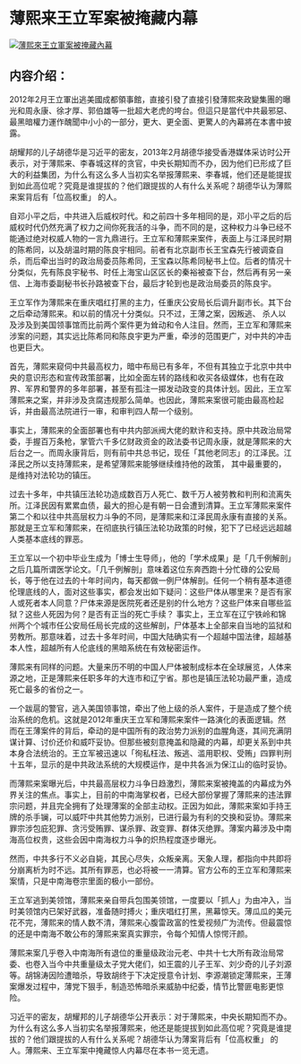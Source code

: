 <h1>薄熙来王立军案被掩藏内幕</h1>
<a id="008" href="https://d6rojcwfw6e31.cloudfront.net/cn/book/薄熙來王立軍案被掩藏內幕-84382038?m=https://d6rojcwfw6e31.cloudfront.net&amp;u=1003wechat" title="薄熙來王立軍案被掩藏內幕"><img border="0" alt="薄熙來王立軍案被掩藏內幕" src="https://cloud.githubusercontent.com/assets/20497761/18774343/05e8627a-8126-11e6-84f8-51c9c7c6cdd7.jpg" style="max-width:100%;"></a>

<h2>内容介绍：</h2>

2012年2月王立軍出逃美國成都領事館，直接引發了直接引發薄熙來政變集團的曝光和周永康、徐才厚、郭伯雄等一批超大老虎的垮台。但這只是當代中共最邪惡、最黑暗權力運作醜聞中小小的一部分，更大、更全面、更驚人的內幕將在本書中披露。

胡耀邦的儿子胡德华是习近平的密友，2013年2月胡德华接受香港媒体采访时公开表示，对于薄熙来、李春城这样的贪官，中央长期知而不办，因为他们已形成了巨大的利益集团，为什么有这么多人当初实名举报薄熙来、李春城，他们还是能提拔到如此高位呢？究竟是谁提拔的？他们跟提拔的人有什么关系呢？胡德华认为薄熙来案背后有「位高权重」 的人。

自邓小平之后，中共进入后威权时代。和之前四十多年相同的是，邓小平之后的后威权时代仍然充满了权力之间你死我活的斗争，而不同的是，这种权力斗争已经不能通过绝对权威人物的一言九鼎进行。王立军和薄熙来案件，表面上与江泽民时期的陈希同，以及胡温时期的陈良宇相同。前者有北京副市长王宝森先行被调查自杀，而后牵出当时的政治局委员陈希同，王宝森以陈希同秘书上位。后者的情况十分类似，先有陈良宇秘书、时任上海宝山区区长的秦裕被查下台，然后再有另一亲信、上海市委副秘书长孙路被查下台，最后才轮到也是政治局委员的陈良宇。

王立军作为薄熙来在重庆唱红打黑的主力，任重庆公安局长后调升副市长。其下台之后牵动薄熙来。和以前的情况十分类似。只不过，王薄之案，因叛逃、 杀人以及涉及到美国领事馆而比前两个案件更为耸动和令人注目。然而，王立军和薄熙来涉案的问题，其实远比陈希同和陈良宇更为严重，牵涉的范围更广，对中共的冲击也更巨大。

首先，薄熙来窥伺中共最高权力，暗中布局已有多年，不但有其独立于北京中共中央的意识形态和宣传政策部署，比如全面左转的路线和收买各级媒体，也有在政界、军界和警界的多年部署，甚至有孤注一掷发动政变的具体计划。因此，王立军薄熙来之案，并非涉及贪腐违规那么简单。也因此，薄熙来案很可能由最高检起诉，并由最高法院进行一审，和审判四人帮一个级别。

事实上，薄熙来的全面部署也有中共内部派阀大佬的默许和支持。原中共政治局常委，手握百万条枪，掌管六千多亿财政资金的政法委书记周永康，就是薄熙来的大后台之一。而周永康背后，则有前中共总书记，现任「其他老同志」的江泽民。江泽民之所以支持薄熙来，是希望薄熙来能够继续维持他的政策， 其中最重要的，是维持对法轮功的镇压。

过去十多年，中共镇压法轮功造成数百万人死亡、数千万人被劳教和判刑和流离失所。江泽民因有累累血债，最大的担心是有朝一日会遭到清算。王立军薄熙来案件第二个和以往中共高层权力斗争的不同，是薄熙来和江泽民周永康有直接的关系。那就是王立军和薄熙来，在彻底执行镇压法轮功政策的时候，犯下了已经远远超越人类基本底线的罪恶。

王立军以一个初中毕业生成为「博士生导师」，他的「学术成果」是「几千例解剖」之后几篇所谓医学论文。「几千例解剖」意味着这位东奔西跑十分忙碌的公安局长，等于他在过去的十年时间内，每天都做一例尸体解剖。任何一个稍有基本道德伦理底线的人，面对这些事实，都会发出如下疑问：这些尸体从哪里来？是否有家人或死者本人同意？尸体来源是医院死者还是别的什么地方？这些尸体来自哪些监狱？这些人死因为何？是否有正当的死亡手续？
事实上，王立军在辽宁铁岭和锦州两个个城市任公安局任局长完成的这些解剖，尸体基本上全部来自当地的监狱和劳教所。那意味着，过去十多年时间，中国大陆确实有一个超越中国法律，超越基本人性，超越所有人伦底线的黑暗系统在有效秘密运作。

薄熙来有同样的问题。大量来历不明的中国人尸体被制成标本在全球展览，人体来源之地，正是薄熙来任职多年的大连市和辽宁省。那也是镇压法轮功最严重，造成死亡最多的省份之一。

一个跋扈的警官，逃入美国领事馆，牵出了他上级的杀人案件，于是造成了整个统治系统的危机。这就是2012年重庆王立军和薄熙来案件一路演化的表面逻辑。然而在王薄案件的背后，牵动的是中国所有的政治势力派别的血腥角逐，其间充满阴谋计算、讨价还价和威吓妥协。但那些被刻意掩盖和隐藏的内幕，却更关系到中共本身合法统治的。王立军被迅速以「徇私枉法、叛逃、滥用职权、受贿」四罪判刑十五年，显示的是中共政法系统的大规模运作，是中共各派为保江山的临时妥协。

而薄熙来案曝光后，中共最高层权力斗争日趋激烈，薄熙来案被掩盖的内幕成为外界关注的焦点。事实上，目前的中南海掌权者，已经大部份掌握了薄熙来的违法罪宗问题，并且完全拥有了处理薄案的全部主动权。正因为如此，薄熙来案如手持王牌的杀手镧，可以威吓中共其他势力派别，已进行最为有利的交换和妥协。薄熙来罪宗涉包庇犯罪、贪污受贿罪、谋杀罪、政变罪、群体灭绝罪。薄案内幕涉及中南海高位权贵，这些会因中南海权力斗争的炽热程度逐步曝光。

然而，中共多行不义必自毙，其民心尽失，众叛亲离。天象人理，都指向中共即将分崩离析为时不远。其所有罪恶，也必将被一一清算。官方公布的王立军和薄熙来案情，只是中南海卷宗里面的极小一部份。

王立军逃到美领馆，薄熙来亲自带兵包围美领馆，一度要以「抓人」为由冲入，当时美领馆内已架好武器，准备随时搏火；重庆唱红打黑，黑幕惊天。薄瓜瓜的美元花不完，薄熙来的情人数不清，薄熙来心腹雷政富的性爱视频广为流传。但最震惊的还是中南海不敢公布的薄熙来案真实罪宗，令每个知情人惊愕汗颜。

薄熙来案几乎卷入中南海所有退位的重量级政治元老、中共十七大所有政治局常委、也卷入当今中共重量级太子党大佬们，如王震的儿子王军、刘少奇的儿子刘源等。胡锦涛因险遭暗杀，导致胡终于下决定授意令计划、李源潮锁定薄熙来，王薄案爆发过程中，薄党下狠手，制造恐怖暗杀来威胁中纪委，情节比警匪电影更惊险。

习近平的密友，胡耀邦的儿子胡德华公开表示：对于薄熙来，中央长期知而不办。为什么有这么多人当初实名举报薄熙来，他还是能提拔到如此高位呢？究竟是谁提拔的？他们跟提拔的人有什么关系呢？胡德华认为薄案背后有「位高权重」 的人。薄熙来、王立军案中掩藏惊人内幕尽在本书一览无遗。
